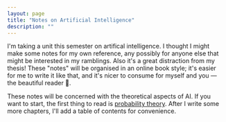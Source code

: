 ```yaml
---
layout: page
title: "Notes on Artificial Intelligence"
description: ""
---
```


<script src="https://cdn.mathjax.org/mathjax/latest/MathJax.js?config=TeX-AMS-MML_HTMLorMML"></script>

I'm taking a unit this semester on artifical intelligence. I thought I might make some notes for my own reference, any possibly for anyone else that might be interested in my ramblings. Also it's a great distraction from my thesis! These "notes" will be organised in an online book style; it's easier for me to write it like that, and it's nicer to consume for myself and you — the beautiful reader 💞.

These notes will be concerned with the theoretical aspects of AI. If you want to start, the first thing to read is [probability theory](probability-theory). After I write some more chapters, I'll add a table of contents for convenience.

